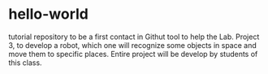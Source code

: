 # hello-world
tutorial repository to be a first contact in Githut
tool to help the Lab. Project 3, to develop a robot, which one will
recognize some objects in space and move them to specific places.
Entire project will be develop by students of this class.
